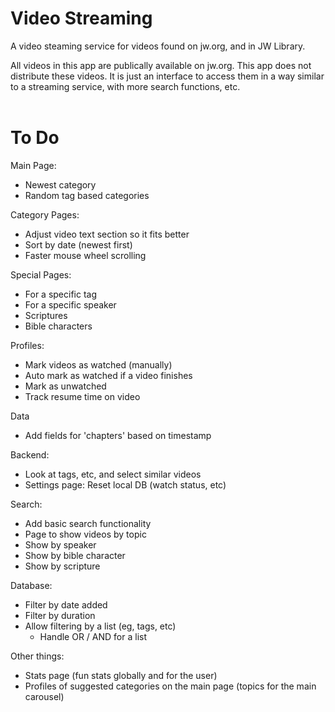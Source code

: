 # Video Streaming

A video steaming service for videos found on jw.org, and in JW Library.

All videos in this app are publically available on jw.org. This app does not distribute these videos. It is just an interface to access them in a way similar to a streaming service, with more search functions, etc.
</br></br>


# To Do

Main Page:
* Newest category
* Random tag based categories

Category Pages:
* Adjust video text section so it fits better
* Sort by date (newest first)
* Faster mouse wheel scrolling

Special Pages:
* For a specific tag
* For a specific speaker
* Scriptures
* Bible characters

Profiles:
* Mark videos as watched (manually)
* Auto mark as watched if a video finishes
* Mark as unwatched
* Track resume time on video

Data
* Add fields for 'chapters' based on timestamp

Backend:
* Look at tags, etc, and select similar videos
* Settings page: Reset local DB (watch status, etc)

Search:
* Add basic search functionality
* Page to show videos by topic
* Show by speaker
* Show by bible character
* Show by scripture

Database:
* Filter by date added
* Filter by duration
* Allow filtering by a list (eg, tags, etc)
    * Handle OR / AND for a list

Other things:
* Stats page (fun stats globally and for the user)
* Profiles of suggested categories on the main page (topics for the main carousel)
